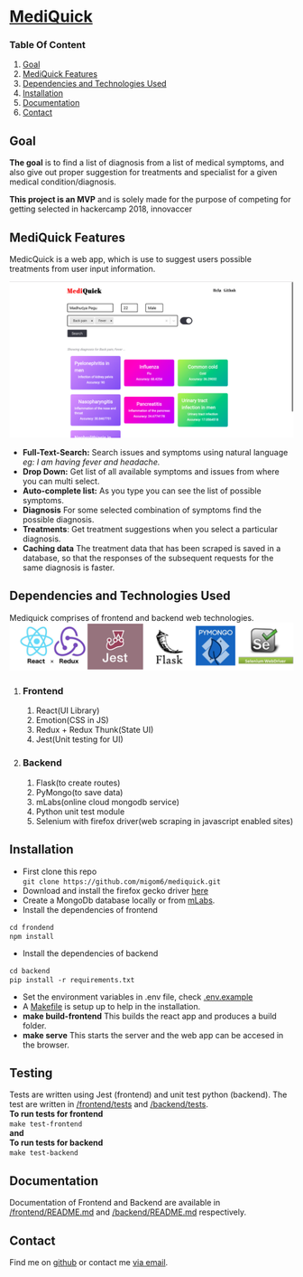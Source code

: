 # <a id="MediQuick" href="#mediquick">MediQuick</a>

### Table Of Content

1. [Goal](#goal)
1. [MediQuick Features](#mediquick-features)
1. [Dependencies and Technologies Used](#dependencies-and-technologies-used)
1. [Installation](#installation)
1. [Documentation](#documentation)
1. [Contact](#contact)


## Goal

**The goal** is to find a list of diagnosis from a list of medical symptoms, and also give out proper suggestion for treatments and specialist for a given medical condition/diagnosis.

**This project is an MVP** and is solely made for the purpose of competing for getting selected in hackercamp 2018, innovaccer

## MediQuick Features
MedicQuick is a web app, which is use to suggest users possible treatments from user input information. 

![](https://github.com/migom6/mediquick/blob/master/assets/main.png)

 - **Full-Text-Search:** Search issues and symptoms using natural language *eg: I am having fever and headache.*
 - **Drop Down:** Get list of all available symptoms and issues from where you can multi select. 
 - **Auto-complete list:** As you type you can see the list of possible symptoms. 
 - **Diagnosis** For some selected combination of symptoms find the possible diagnosis.
 - **Treatments**: Get treatment suggestions when you select a particular diagnosis.
 - **Caching data** The treatment data that has been scraped is saved in a database, so that the responses of the subsequent requests for the same diagnosis is faster.

## Dependencies and Technologies Used
Mediquick comprises of frontend and backend web technologies.
![](https://github.com/migom6/mediquick/blob/master/assets/tech-logo.png)
1. ### Frontend
    1. React(UI Library)
    2. Emotion(CSS in JS)
    3. Redux + Redux Thunk(State UI)
    4. Jest(Unit testing for UI)
2. ### Backend
    1. Flask(to create routes)
    3. PyMongo(to save data)
    4. mLabs(online cloud mongodb service)
    5. Python unit test module
    6. Selenium with firefox driver(web scraping in javascript enabled sites)
    
## Installation
- First clone this repo </br>
  ```git clone https://github.com/migom6/mediquick.git```</br>
- Download and install the firefox gecko driver [here](https://github.com/mozilla/geckodriver/releases)</br>
- Create a MongoDb database locally or from [mLabs](https://mlab.com).
- Install the dependencies of frontend
```
cd frondend
npm install
```
- Install the dependencies of backend
```
cd backend
pip install -r requirements.txt
```
- Set the environment variables in .env file, check [.env.example](https://github.com/migom6/mediquick/blob/master/.env.example)
- A [Makefile](https://github.com/migom6/mediquick/blob/master/Makefile) is setup up to help in the installation. <br />
 - **make build-frontend** This builds the react app and produces a build folder.
 - **make serve** This starts the server and the web app can be accesed in the browser.

## Testing
  Tests are written using Jest (frontend) and unit test python (backend).
  The test are written in [/frontend/tests](https://github.com/migom6/mediquick/frontend/tests) and [/backend/tests](https://github.com/migom6/mediquick/backend/tests). <br/>
  **To run tests for frontend** </br>
  ```make test-frontend``` <br />
       **and** <br />
   **To run tests for backend** </br>
  ```make test-backend```

## Documentation
 Documentation of Frontend and Backend are available in [/frontend/README.md](https://github.com/migom6/mediquick/blob/master/frontend/README.md) and [/backend/README.md](https://github.com/migom6/mediquick/blob/master/backend/README.md) respectively. 
 
## Contact

Find me on [github](https://www.github.com/migom6/) or contact me [via email](mailto:migom6@gmail.com).

